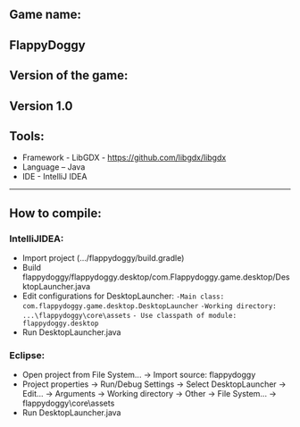 ## Game name:
FlappyDoggy
---
## Version of the game: 
Version 1.0
---
## Tools:
- Framework - LibGDX - https://github.com/libgdx/libgdx
- Language – Java
- IDE - IntelliJ IDEA
---
## How to compile:
### IntelliJIDEA:
- Import project (.../flappydoggy/build.gradle)
- Build flappydoggy/flappydoggy.desktop/com.Flappydoggy.game.desktop/DesktopLauncher.java
- Edit configurations for DesktopLauncher:
	``` -Main class: com.flappydoggy.game.desktop.DesktopLauncher ```
	``` -Working directory: ...\flappydoggy\core\assets ```
	`` - Use classpath of module: flappydoggy.desktop ``
- Run DesktopLauncher.java
### Eclipse: 
- Open project from File System... -> Import source: flappydoggy
- Project properties -> Run/Debug Settings -> Select DesktopLauncher -> 
Edit... -> Arguments -> Working directory -> 
Other -> File 	System... -> flappydoggy\core\assets
- Run DesktopLauncher.java 






